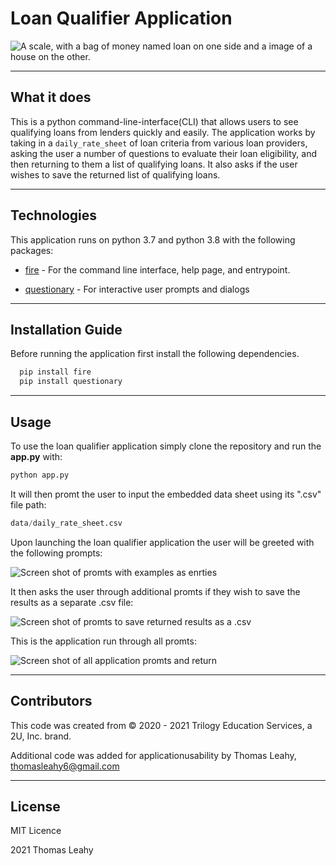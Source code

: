 # Loan Qualifier Application

![A scale, with a bag of money named loan on one side and a image of a house on the other.](https://assets.telegraphindia.com/telegraph/2021/Sep/1631050353_shutterstock_1219076071.jpg)
 
---
## What it does

This is a python command-line-interface(CLI) that allows users to see qualifying loans from lenders quickly and easily. The application works by taking in a `daily_rate_sheet` of loan criteria from various loan providers, asking the user a number of questions to evaluate their loan eligibility, and then returning to them a list of qualifying loans. It also asks if the user wishes to save the returned list of qualifying loans.

---

## Technologies

This application runs on python 3.7 and python 3.8 with the following packages:

* [fire](https://github.com/google/python-fire) - For the command line interface, help page, and entrypoint.

* [questionary](https://github.com/tmbo/questionary) - For interactive user prompts and dialogs

---

## Installation Guide

Before running the application first install the following dependencies.

```python
  pip install fire
  pip install questionary
```

---

## Usage

To use the loan qualifier application simply clone the repository and run the **app.py** with:

```python
python app.py
```
It will then promt the user to input the embedded data sheet using its ".csv" file path:

```python
data/daily_rate_sheet.csv
```

Upon launching the loan qualifier application the user will be greeted with the following prompts:

![Screen shot of promts with examples as enrties](https://user-images.githubusercontent.com/89755088/136319694-5f0d1290-b696-4d9b-bd2d-298eac9d56da.png) 

It then asks the user through additional promts if they wish to save the results as a separate .csv file:

![Screen shot of promts to save returned results as a .csv](https://user-images.githubusercontent.com/89755088/136486007-0ef8eb9e-763f-4eae-9876-214d57dae80b.png)

This is the application run through all promts:

![Screen shot of all application promts and return](https://user-images.githubusercontent.com/89755088/136484577-37ad8535-6e32-4a75-9873-91041c141c5d.png)


---

## Contributors

This code was created from © 2020 - 2021 Trilogy Education Services, a 2U, Inc. brand. 

Additional code was added for applicationusability by Thomas Leahy, thomasleahy6@gmail.com

---

## License

MIT Licence

2021 Thomas Leahy